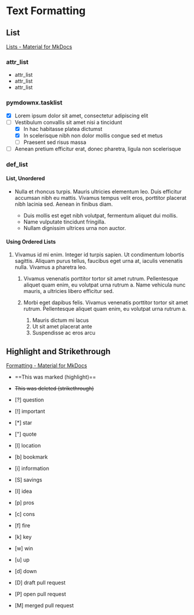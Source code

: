 # Text Formatting

## List

[Lists - Material for MkDocs](https://squidfunk.github.io/mkdocs-material/reference/lists/)

### attr_list

- attr_list
- attr_list
- attr_list

### pymdownx.tasklist

- [x] Lorem ipsum dolor sit amet, consectetur adipiscing elit
- [ ] Vestibulum convallis sit amet nisi a tincidunt
	- [x] In hac habitasse platea dictumst
	- [x] In scelerisque nibh non dolor mollis congue sed et metus
	- [ ] Praesent sed risus massa
- [ ] Aenean pretium efficitur erat, donec pharetra, ligula non scelerisque

### def_list

#### List, Unordered

- Nulla et rhoncus turpis. Mauris ultricies elementum leo. Duis efficitur
  accumsan nibh eu mattis. Vivamus tempus velit eros, porttitor placerat nibh
  lacinia sed. Aenean in finibus diam.

	- Duis mollis est eget nibh volutpat, fermentum aliquet dui mollis.
	- Name vulputate tincidunt fringilla.
	- Nullam dignissim ultrices urna non auctor.

#### Using Ordered Lists

1. Vivamus id mi enim. Integer id turpis sapien. Ut condimentum lobortis
	sagittis. Aliquam purus tellus, faucibus eget urna at, iaculis venenatis
	nulla. Vivamus a pharetra leo.

	1. Vivamus venenatis porttitor tortor sit amet rutrum. Pellentesque aliquet
		quam enim, eu volutpat urna rutrum a. Name vehicula nunc mauris, a
		ultricies libero efficitur sed.

	2. Morbi eget dapibus felis. Vivamus venenatis porttitor tortor sit amet
		rutrum. Pellentesque aliquet quam enim, eu volutpat urna rutrum a.

		1. Mauris dictum mi lacus
		2. Ut sit amet placerat ante
		3. Suspendisse ac eros arcu

## Highlight and Strikethrough

[Formatting - Material for MkDocs](https://squidfunk.github.io/mkdocs-material/reference/formatting/)

- ==This was marked (highlight)==
- ~~This was deleted (strikethrough)~~

- [?] question
- [!] important
- [*] star
- ["] quote
- [l] location
- [b] bookmark
- [i] information
- [S] savings
- [I] idea
- [p] pros
- [c] cons
- [f] fire
- [k] key
- [w] win
- [u] up
- [d] down
- [D] draft pull request
- [P] open pull request
- [M] merged pull request
